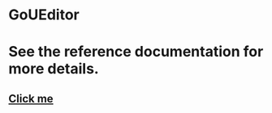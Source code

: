 # GoUEditor

# See the reference documentation for more details. 
## [Click me](http://gbb.zerogod.cn/log?logId=64)
